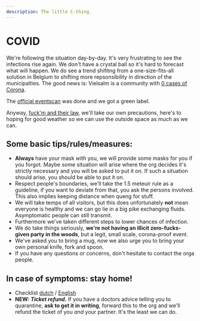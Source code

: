 ```yaml
---
description: The little C-thing.
---
```


# COVID

We're following the situation day-by-day. It's very frustrating to see the infections rise again. We don't have a crystal ball so it's hard to forecast what will happen. We do see a trend shifitng from a one-size-fits-all solution in Belgium to shifting more repsonsibility in direction of the municipalties. The good news is: Vielsalm is a community with [0 cases of Corona](https://datastudio.google.com/embed/u/0/reporting/c14a5cfc-cab7-4812-848c-0369173148ab/page/giyUB).

The [official eventscan](https://www.covideventriskmodel.be/) was done and we got a green label.

Anyway, [fuck'm and their law](https://www.youtube.com/watch?v=zKNoU2P0dQc), we'll take our own precautions, here's to hoping for good weather so we can use the outside space as much as we can.

## Some basic tips/rules/measures:

* **Always** have your mask _with_ you, we will provide some masks for you if you forgot. Maybe some situation will arise where the org decides it's strictly necessary and you will be asked to put it on. If such a situation should arise, you should be able to put it on.
* Respect people's boundaries, we'll take the 1.5 meteuir rule as a guideline, if you want to deviate from that, you ask the persons involved. This also implies keeping distance when queng for stuff.
* We will take temps of all visitors, but this does unfortunately **not** mean everyone is healthy and we can go lie in a big pike exchanging fluids. Asymptomatic people can still transmit. 
* Furthermore we've taken different steps to lower chances of infection. 
* We do take things seriously, **we're not having an illicit zero-fucks-given party in the woods**, but a legit, small scale, corona-proof event.
* We've asked you to bring a mug, now we also urge you to bring your own personal knife, fork and spoon. 
* If you have any questions or concerns, don't hesitate to contact the orga people. 

## In case of symptoms: stay home!

* Checklist [dutch](https://www.horeca.com/nl/corona) / [English](https://www.cdc.gov/coronavirus/2019-ncov/symptoms-testing/symptoms.html)
* **NEW:** _**Ticket refund**_**.** If you have a doctors advice telling you to quarantine, **ask to get it in writing**, forward this to the org and we'll refund the ticket of you _and_ your partner. It's the least we can do. 

